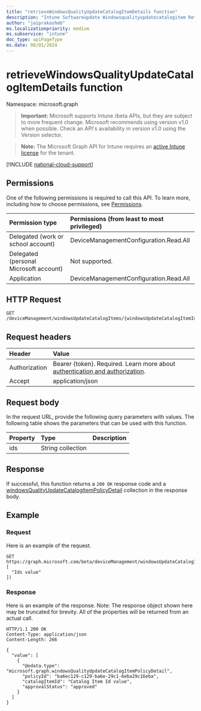 ```yaml
---
title: "retrieveWindowsQualityUpdateCatalogItemDetails function"
description: "Intune Softwareupdate Windowsqualityupdatecatalogitem Retrievewindowsqualityupdatecatalogitemdetails Api ."
author: "jaiprakashmb"
ms.localizationpriority: medium
ms.subservice: "intune"
doc_type: apiPageType
ms.date: 08/01/2024
---
```


# retrieveWindowsQualityUpdateCatalogItemDetails function

Namespace: microsoft.graph

> **Important:** Microsoft supports Intune /beta APIs, but they are subject to more frequent change. Microsoft recommends using version v1.0 when possible. Check an API's availability in version v1.0 using the Version selector.

> **Note:** The Microsoft Graph API for Intune requires an [active Intune license](https://go.microsoft.com/fwlink/?linkid=839381) for the tenant.



[!INCLUDE [national-cloud-support](../../includes/all-clouds.md)]

## Permissions
One of the following permissions is required to call this API. To learn more, including how to choose permissions, see [Permissions](/graph/permissions-reference).

|Permission type|Permissions (from least to most privileged)|
|:---|:---|
|Delegated (work or school account)|DeviceManagementConfiguration.Read.All|
|Delegated (personal Microsoft account)|Not supported.|
|Application|DeviceManagementConfiguration.Read.All|

## HTTP Request
<!-- {
  "blockType": "ignored"
}
-->
```http
GET /deviceManagement/windowsUpdateCatalogItems/{windowsUpdateCatalogItemId}/retrieveWindowsQualityUpdateCatalogItemDetails
```

## Request headers
|Header|Value|
|:---|:---|
|Authorization|Bearer {token}. Required. Learn more about [authentication and authorization](/graph/auth/auth-concepts).|
|Accept|application/json|

## Request body
In the request URL, provide the following query parameters with values.
The following table shows the parameters that can be used with this function.

|Property|Type|Description|
|:---|:---|:---|
|ids|String collection||



## Response
If successful, this function returns a `200 OK` response code and a [windowsQualityUpdateCatalogItemPolicyDetail](../resources/intune-softwareupdate-windowsqualityupdatecatalogitempolicydetail.md) collection in the response body.

## Example

### Request
Here is an example of the request.
```http
GET https://graph.microsoft.com/beta/deviceManagement/windowsUpdateCatalogItems/{windowsUpdateCatalogItemId}/retrieveWindowsQualityUpdateCatalogItemDetails(ids=[
  "Ids value"
])
```

### Response
Here is an example of the response. Note: The response object shown here may be truncated for brevity. All of the properties will be returned from an actual call.
```http
HTTP/1.1 200 OK
Content-Type: application/json
Content-Length: 266

{
  "value": [
    {
      "@odata.type": "microsoft.graph.windowsQualityUpdateCatalogItemPolicyDetail",
      "policyId": "ba6ec129-c129-ba6e-29c1-6eba29c16eba",
      "catalogItemId": "Catalog Item Id value",
      "approvalStatus": "approved"
    }
  ]
}
```